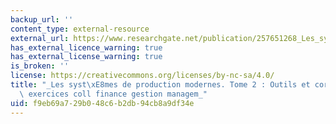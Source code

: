 ```yaml
---
backup_url: ''
content_type: external-resource
external_url: https://www.researchgate.net/publication/257651268_Les_systemes_de_production_modernes_Tome_2_Outils_et_corriges_des_exercices
has_external_licence_warning: true
has_external_license_warning: true
is_broken: ''
license: https://creativecommons.org/licenses/by-nc-sa/4.0/
title: "_Les syst\xE8mes de production modernes. Tome 2 : Outils et corrig\xE9s des\
  \ exercices coll finance gestion managem_"
uid: f9eb69a7-29b0-48c6-b2db-94cb8a9df34e
---
```

